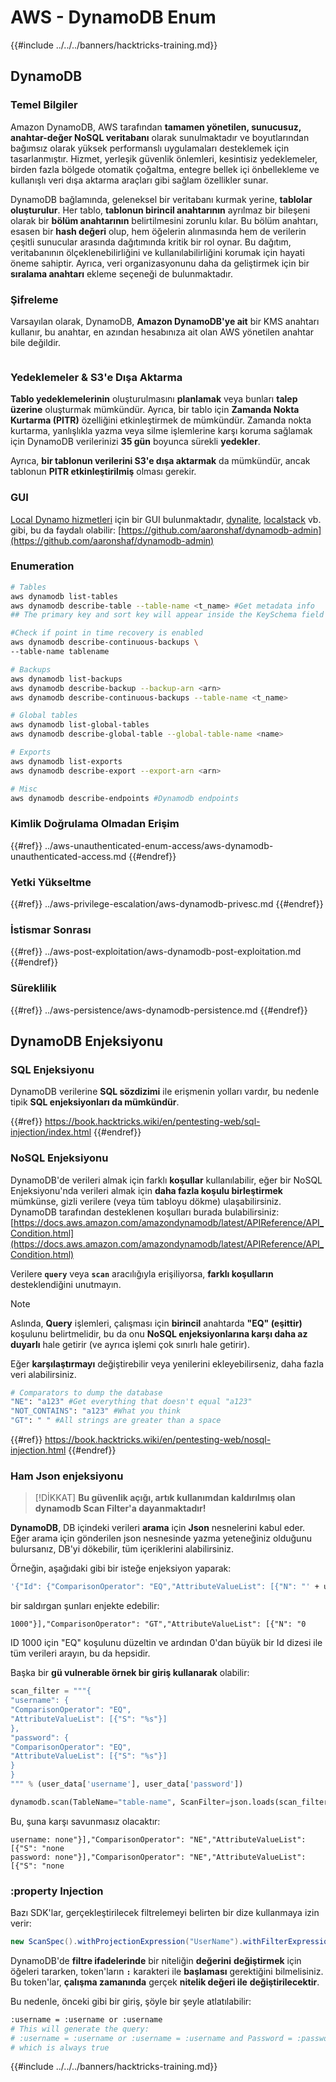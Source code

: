 # AWS - DynamoDB Enum

{{#include ../../../banners/hacktricks-training.md}}

## DynamoDB

### Temel Bilgiler

Amazon DynamoDB, AWS tarafından **tamamen yönetilen, sunucusuz, anahtar-değer NoSQL veritabanı** olarak sunulmaktadır ve boyutlarından bağımsız olarak yüksek performanslı uygulamaları desteklemek için tasarlanmıştır. Hizmet, yerleşik güvenlik önlemleri, kesintisiz yedeklemeler, birden fazla bölgede otomatik çoğaltma, entegre bellek içi önbellekleme ve kullanışlı veri dışa aktarma araçları gibi sağlam özellikler sunar.

DynamoDB bağlamında, geleneksel bir veritabanı kurmak yerine, **tablolar oluşturulur**. Her tablo, **tablonun birincil anahtarının** ayrılmaz bir bileşeni olarak bir **bölüm anahtarının** belirtilmesini zorunlu kılar. Bu bölüm anahtarı, esasen bir **hash değeri** olup, hem öğelerin alınmasında hem de verilerin çeşitli sunucular arasında dağıtımında kritik bir rol oynar. Bu dağıtım, veritabanının ölçeklenebilirliğini ve kullanılabilirliğini korumak için hayati öneme sahiptir. Ayrıca, veri organizasyonunu daha da geliştirmek için bir **sıralama anahtarı** ekleme seçeneği de bulunmaktadır.

### Şifreleme

Varsayılan olarak, DynamoDB, **Amazon DynamoDB'ye ait** bir KMS anahtarı kullanır, bu anahtar, en azından hesabınıza ait olan AWS yönetilen anahtar bile değildir.

<figure><img src="https://lh4.googleusercontent.com/JjtNS7aA-_GRMgZb4v93jWEQJi6DQdUPq0FEpzZPdeyCeNoG05p0NJiV9Zs-ULs_-Tfjmx0W1ZgsE2Ui2ljo7D-1a87Xny-gpLVQO0XmXdFoph9ci1RepbVNwaCe9oPruEZSEDxGTxF5dIv6pW1WpT6kWA=s2048" alt=""><figcaption></figcaption></figure>

### Yedeklemeler & S3'e Dışa Aktarma

**Tablo yedeklemelerinin** oluşturulmasını **planlamak** veya bunları **talep üzerine** oluşturmak mümkündür. Ayrıca, bir tablo için **Zamanda Nokta Kurtarma (PITR)** özelliğini etkinleştirmek de mümkündür. Zamanda nokta kurtarma, yanlışlıkla yazma veya silme işlemlerine karşı koruma sağlamak için DynamoDB verilerinizi **35 gün** boyunca sürekli **yedekler**.

Ayrıca, **bir tablonun verilerini S3'e dışa aktarmak** da mümkündür, ancak tablonun **PITR etkinleştirilmiş** olması gerekir.

### GUI

[Local Dynamo hizmetleri](https://aws.amazon.com/blogs/aws/dynamodb-local-for-desktop-development/) için bir GUI bulunmaktadır, [dynalite](https://github.com/mhart/dynalite), [localstack](https://github.com/localstack/localstack) vb. gibi, bu da faydalı olabilir: [https://github.com/aaronshaf/dynamodb-admin](https://github.com/aaronshaf/dynamodb-admin)

### Enumeration
```bash
# Tables
aws dynamodb list-tables
aws dynamodb describe-table --table-name <t_name> #Get metadata info
## The primary key and sort key will appear inside the KeySchema field

#Check if point in time recovery is enabled
aws dynamodb describe-continuous-backups \
--table-name tablename

# Backups
aws dynamodb list-backups
aws dynamodb describe-backup --backup-arn <arn>
aws dynamodb describe-continuous-backups --table-name <t_name>

# Global tables
aws dynamodb list-global-tables
aws dynamodb describe-global-table --global-table-name <name>

# Exports
aws dynamodb list-exports
aws dynamodb describe-export --export-arn <arn>

# Misc
aws dynamodb describe-endpoints #Dynamodb endpoints
```
### Kimlik Doğrulama Olmadan Erişim

{{#ref}}
../aws-unauthenticated-enum-access/aws-dynamodb-unauthenticated-access.md
{{#endref}}

### Yetki Yükseltme

{{#ref}}
../aws-privilege-escalation/aws-dynamodb-privesc.md
{{#endref}}

### İstismar Sonrası

{{#ref}}
../aws-post-exploitation/aws-dynamodb-post-exploitation.md
{{#endref}}

### Süreklilik

{{#ref}}
../aws-persistence/aws-dynamodb-persistence.md
{{#endref}}

## DynamoDB Enjeksiyonu

### SQL Enjeksiyonu

DynamoDB verilerine **SQL sözdizimi** ile erişmenin yolları vardır, bu nedenle tipik **SQL enjeksiyonları da mümkündür**.

{{#ref}}
https://book.hacktricks.wiki/en/pentesting-web/sql-injection/index.html
{{#endref}}

### NoSQL Enjeksiyonu

DynamoDB'de verileri almak için farklı **koşullar** kullanılabilir, eğer bir NoSQL Enjeksiyonu'nda verileri almak için **daha fazla koşulu birleştirmek** mümkünse, gizli verilere (veya tüm tabloyu dökme) ulaşabilirsiniz.\
DynamoDB tarafından desteklenen koşulları burada bulabilirsiniz: [https://docs.aws.amazon.com/amazondynamodb/latest/APIReference/API_Condition.html](https://docs.aws.amazon.com/amazondynamodb/latest/APIReference/API_Condition.html)

Verilere **`query`** veya **`scan`** aracılığıyla erişiliyorsa, **farklı koşulların** desteklendiğini unutmayın.

> [!NOTE]
> Aslında, **Query** işlemleri, çalışması için **birincil** anahtarda **"EQ" (eşittir)** koşulunu belirtmelidir, bu da onu **NoSQL enjeksiyonlarına karşı daha az duyarlı** hale getirir (ve ayrıca işlemi çok sınırlı hale getirir).

Eğer **karşılaştırmayı** değiştirebilir veya yenilerini ekleyebilirseniz, daha fazla veri alabilirsiniz.
```bash
# Comparators to dump the database
"NE": "a123" #Get everything that doesn't equal "a123"
"NOT_CONTAINS": "a123" #What you think
"GT": " " #All strings are greater than a space
```
{{#ref}}
https://book.hacktricks.wiki/en/pentesting-web/nosql-injection.html
{{#endref}}

### Ham Json enjeksiyonu

> [!DİKKAT]
> **Bu güvenlik açığı, artık kullanımdan kaldırılmış olan dynamodb Scan Filter'a dayanmaktadır!**

**DynamoDB**, DB içindeki verileri **arama** için **Json** nesnelerini kabul eder. Eğer arama için gönderilen json nesnesinde yazma yeteneğiniz olduğunu bulursanız, DB'yi dökebilir, tüm içeriklerini alabilirsiniz.

Örneğin, aşağıdaki gibi bir isteğe enjeksiyon yaparak:
```bash
'{"Id": {"ComparisonOperator": "EQ","AttributeValueList": [{"N": "' + user_input + '"}]}}'
```
bir saldırgan şunları enjekte edebilir:

`1000"}],"ComparisonOperator": "GT","AttributeValueList": [{"N": "0`

ID 1000 için "EQ" koşulunu düzeltin ve ardından 0'dan büyük bir Id dizesi ile tüm verileri arayın, bu da hepsidir.

Başka bir **gü vulnerable örnek bir giriş kullanarak** olabilir:
```python
scan_filter = """{
"username": {
"ComparisonOperator": "EQ",
"AttributeValueList": [{"S": "%s"}]
},
"password": {
"ComparisonOperator": "EQ",
"AttributeValueList": [{"S": "%s"}]
}
}
""" % (user_data['username'], user_data['password'])

dynamodb.scan(TableName="table-name", ScanFilter=json.loads(scan_filter))
```
Bu, şuna karşı savunmasız olacaktır:
```
username: none"}],"ComparisonOperator": "NE","AttributeValueList": [{"S": "none
password: none"}],"ComparisonOperator": "NE","AttributeValueList": [{"S": "none
```
### :property Injection

Bazı SDK'lar, gerçekleştirilecek filtrelemeyi belirten bir dize kullanmaya izin verir:
```java
new ScanSpec().withProjectionExpression("UserName").withFilterExpression(user_input+" = :username and Password = :password").withValueMap(valueMap)
```
DynamoDB'de **filtre ifadelerinde** bir niteliğin **değerini** **değiştirmek** için öğeleri tararken, token'ların **`:`** karakteri ile **başlaması** gerektiğini bilmelisiniz. Bu token'lar, **çalışma zamanında** gerçek **nitelik değeri ile** **değiştirilecektir**.

Bu nedenle, önceki gibi bir giriş, şöyle bir şeyle atlatılabilir:
```bash
:username = :username or :username
# This will generate the query:
# :username = :username or :username = :username and Password = :password
# which is always true
```
{{#include ../../../banners/hacktricks-training.md}}
